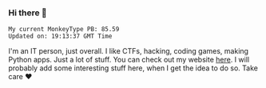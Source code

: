 ### Hi there 👋
<!-- PB START -->
```
My current MonkeyType PB: 85.59
Updated on: 19:13:37 GMT Time
```
<!-- PB END -->
I'm an IT person, just overall. I like CTFs, hacking, coding games, making Python apps. Just a lot of stuff.
You can check out my website [here](https://skill3472.github.io/).
I will probably add some interesting stuff here, when I get the idea to do so. Take care ❤️
